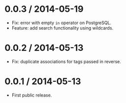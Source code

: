 0.0.3 / 2014-05-19
==================

  * Fix: error with empty `in` operator on PostgreSQL.
  * Feature: add search functionality using wildcards.

0.0.2 / 2014-05-13
==================

  * Fix: duplicate associations for tags passed in reverse.

0.0.1 / 2014-05-13
==================

  * First public release.
